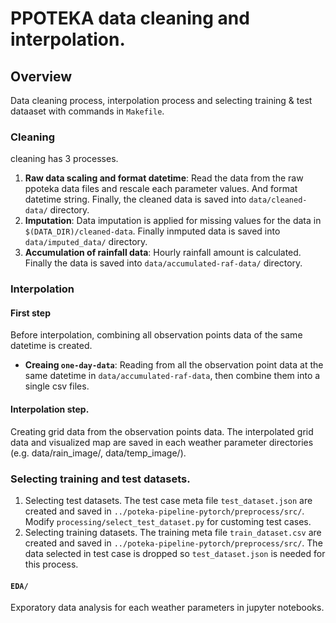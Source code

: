 # PPOTEKA data cleaning and interpolation.

## Overview

Data cleaning process, interpolation process and selecting training & test
dataaset with commands in `Makefile`.

### Cleaning

cleaning has 3 processes.

1. **Raw data scaling and format datetime**: Read the data from the raw ppoteka
   data files and rescale each parameter values. And format datetime string.
   Finally, the cleaned data is saved into `data/cleaned-data/` directory.
2. **Imputation**: Data imputation is applied for missing values for the data in
   `$(DATA_DIR)/cleaned-data`. Finally inmputed data is saved into
   `data/imputed_data/` directory.
3. **Accumulation of rainfall data**: Hourly rainfall amount is calculated.
   Finally the data is saved into `data/accumulated-raf-data/` directory.

### Interpolation

#### First step

Before interpolation, combining all observation points data of the same datetime
is created.

- **Creaing `one-day-data`**: Reading from all the observation point data at the
  same datetime in `data/accumulated-raf-data`, then combine them into a single
  csv files.

#### Interpolation step.

Creating grid data from the observation points data. The interpolated grid data
and visualized map are saved in each weather parameter directories (e.g.
data/rain_image/, data/temp_image/).

### Selecting training and test datasets.

1. Selecting test datasets. The test case meta file `test_dataset.json` are
   created and saved in `../poteka-pipeline-pytorch/preprocess/src/`. Modify
   `processing/select_test_dataset.py` for customing test cases.
2. Selecting training datasets. The training meta file `train_dataset.csv` are
   created and saved in `../poteka-pipeline-pytorch/preprocess/src/`. The data
   selected in test case is dropped so `test_dataset.json` is needed for this
   process.

#### `EDA/`

Exporatory data analysis for each weather parameters in jupyter notebooks.
